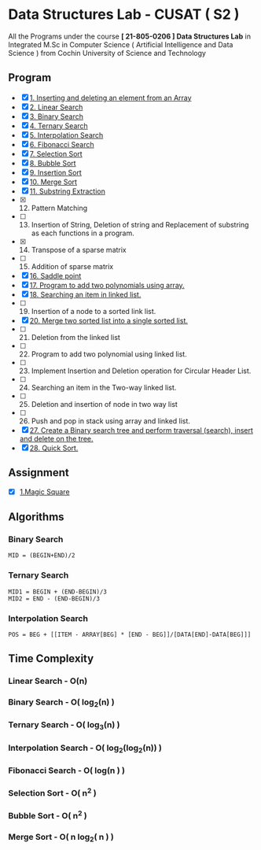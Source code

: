 # Data Structures Lab - CUSAT ( S2 )
All the Programs under the course __[ 21-805-0206 ] Data Structures Lab__ in Integrated M.Sc in Computer Science ( Artificial Intelligence and Data Science ) from Cochin University of Science and Technology
## Program
- [x] [1. Inserting and deleting an element from an Array](https://github.com/hakkeempa/Data_Structures_Lab-CUSAT/blob/main/arrayInsertionDeletion/src/arrayInsertionDeletion.cpp)
- [x] [2. Linear Search](https://github.com/hakkeempa/Data_Structures_Lab-CUSAT/blob/main/linearSearch/src/linearSearch.cpp)
- [x] [3. Binary Search](https://github.com/hakkeempa/Data_Structures_Lab-CUSAT/blob/main/binarySearch/src/binarySearch.cpp)
- [x] [4. Ternary Search](https://github.com/hakkeempa/Data_Structures_Lab-CUSAT/blob/main/ternarySearch/src/ternaySearch.cpp)
- [x] [5. Interpolation Search](https://github.com/hakkeempa/Data_Structures_Lab-CUSAT/blob/main/interpolationSearch/src/interpolationSearch.cpp) 
- [x] [6. Fibonacci Search](https://github.com/hakkeempa/Data_Structures_Lab-CUSAT/blob/main/fibonacciSearch/src/fibonacciSearch.cpp)
- [x] [7. Selection Sort](https://github.com/hakkeempa/Data_Structures_Lab-CUSAT/blob/main/selectionSort/src/selectionSort.cpp)
- [x] [8. Bubble Sort](https://github.com/hakkeempa/Data_Structures_Lab-CUSAT/blob/main/bubbleSort/src/bubbleSort.cpp)
- [x] [9. Insertion Sort](https://github.com/hakkeempa/Data_Structures_Lab-CUSAT/blob/main/insertSort/src/insertSort.cpp)  
- [x] [10. Merge Sort](https://github.com/hakkeempa/Data_Structures_Lab-CUSAT/blob/main/mergeSort/src/mergeSort.cpp)  
- [x] [11. Substring Extraction](https://github.com/hakkeempa/Data_Structures_Lab-CUSAT/blob/main/subString/src/subString.cpp)
- [x] 12. Pattern Matching
- [ ] 13. Insertion of String, Deletion of string and Replacement of substring as each functions in a program. 
- [x] 14. Transpose of a sparse matrix
- [ ] 15. Addition of sparse matrix
- [x] [16. Saddle point](https://github.com/hakkeempa/Data_Structures_Lab-CUSAT/blob/main/saddlePoint/src/saddlePoint.cpp)
- [x] [17. Program to add two polynomials using array.](https://github.com/hakkeempa/Data_Structures_Lab-CUSAT/blob/main/addPolynomial/src/addPolynomial.cpp) 
- [x] [18. Searching an item in linked list.](https://github.com/hakkeempa/Data_Structures_Lab-CUSAT/blob/main/linkedList/src/linkedList.cpp) 
- [ ] 19. Insertion of a node to a sorted link list. 
- [x] [20. Merge two sorted list into a single sorted list.](mergeLinkedList/src/mergeLinkedList.cpp)
- [ ] 21. Deletion from the linked list 
- [ ] 22. Program to add two polynomial using linked list. 
- [ ] 23. Implement Insertion and Deletion operation for Circular Header List. 
- [ ] 24. Searching an item in the Two-way linked list. 
- [ ] 25. Deletion and insertion of node in two way list
- [ ] 26. Push and pop in stack using array and linked list. 
- [x] [27. Create a Binary search tree and perform traversal (search), insert and delete on the tree.](https://github.com/hakkeempa/Data_Structures_Lab-CUSAT/blob/main/binarySearchTree/src/binarySearchTree.cpp)
- [x] [28. Quick Sort.](quickSort.cpp) 
## Assignment
- [x] [1.Magic Square](https://github.com/hakkeempa/Data_Structures_Lab-CUSAT/blob/main/magicSquare.cpp)

## Algorithms
### Binary Search
```
MID = (BEGIN+END)/2
```
### Ternary Search
```
MID1 = BEGIN + (END-BEGIN)/3
MID2 = END - (END-BEGIN)/3
```
### Interpolation Search
```
POS = BEG + [[ITEM - ARRAY[BEG] * [END - BEG]]/[DATA[END]-DATA[BEG]]]
```

## Time Complexity
### Linear Search - O(n)
### Binary Search - O( log<sub>2</sub>(n) )
### Ternary Search - O( log<sub>3</sub>(n) )
### Interpolation Search - O( log<sub>2</sub>(log<sub>2</sub>(n)) )
### Fibonacci Search - O( log(n ) )
### Selection Sort - O( n<sup>2</sup> )
### Bubble Sort - O( n<sup>2</sup> )
### Merge Sort - O( n log<sub>2</sub>( n ) )
